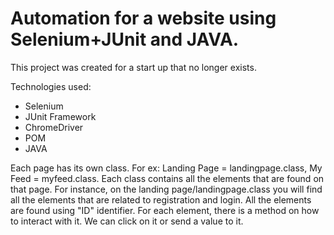 # Automation for a website using Selenium+JUnit and JAVA.
This project was created for a start up that no longer exists.

Technologies used:
- Selenium
- JUnit Framework
- ChromeDriver
- POM 
- JAVA

Each page has its own class. For ex: Landing Page = landingpage.class, My Feed = myfeed.class. Each class contains all the elements that 
are found on that page. For instance, on the landing page/landingpage.class you will find all the elements that are related to registration 
and login. All the elements are found using "ID" identifier. For each element, there is a method on how to interact with it. We can click on it
or send a value to it.

